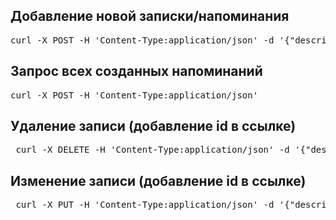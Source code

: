 ## Добавление новой записки/напоминания 
<pre>
curl -X POST -H 'Content-Type:application/json' -d '{"description":"You added me!"}' http://localhost:8000/todos/
</pre>
## Запрос всех созданных напоминаний 
<pre>
curl -X POST -H 'Content-Type:application/json'
</pre>
## Удаление записи (добавление id в ссылке)
<pre>
 curl -X DELETE -H 'Content-Type:application/json' -d '{"description":"test11"}' http://localhost:8000/todos/1 
</pre>

## Изменение записи (добавление id в ссылке)
<pre>
 curl -X PUT -H 'Content-Type:application/json' -d '{"description":"test12", "is_done":"True"}' http://localhost:8000/todos/2
</pre>
